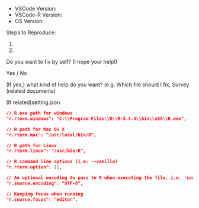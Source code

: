 <!-- Use Help > Report Issues to prefill these. -->
- VSCode Version: 
- VSCode-R Version: 
- OS Version: 

Steps to Reproduce:

1. 
1. 

Do you want to fix by self? (I hope your help!)

Yes / No

(If yes,) what kind of help do you want? (e.g. Which file should I fix, Survey (related documents)



(If related)setting.json

```json
// R.exe path for windows
"r.rterm.windows": "C:\\Program Files\\R\\R-3.4.4\\bin\\x64\\R.exe",

// R path for Mac OS X
"r.rterm.mac": "/usr/local/bin/R",

// R path for Linux
"r.rterm.linux": "/usr/bin/R",

// R command line options (i.e: --vanilla)
"r.rterm.option": [],

// An optional encoding to pass to R when executing the file, i.e. 'source(FILE, encoding=ENCODING)'
"r.source.encoding": "UTF-8",

// Keeping focus when running
"r.source.focus": "editor",
```
